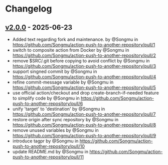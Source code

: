 # Changelog

## [v2.0.0](https://github.com/Songmu/action-push-to-another-repository/compare/v1.7.2...v2.0.0) - 2025-06-23
- Added text regarding fork and maintenance. by @Songmu in https://github.com/Songmu/action-push-to-another-repository/pull/1
- switch to composite action from Docker by @Songmu in https://github.com/Songmu/action-push-to-another-repository/pull/2
- remove $SRC/.git before copying to avoid conflict by @Songmu in https://github.com/Songmu/action-push-to-another-repository/pull/3
- support singned commit by @Songmu in https://github.com/Songmu/action-push-to-another-repository/pull/4
- refine commit-message variable by @Songmu in https://github.com/Songmu/action-push-to-another-repository/pull/5
- use official action/checkout and drop create-branch-if-needed feature to simplify code by @Songmu in https://github.com/Songmu/action-push-to-another-repository/pull/6
- unify 'target' to 'destination' by @Songmu in https://github.com/Songmu/action-push-to-another-repository/pull/7
- restore origin after sync repository by @Songmu in https://github.com/Songmu/action-push-to-another-repository/pull/8
- remove unused variables by @Songmu in https://github.com/Songmu/action-push-to-another-repository/pull/9
- introduce tagpr by @Songmu in https://github.com/Songmu/action-push-to-another-repository/pull/10
- update README.md by @Songmu in https://github.com/Songmu/action-push-to-another-repository/pull/11
